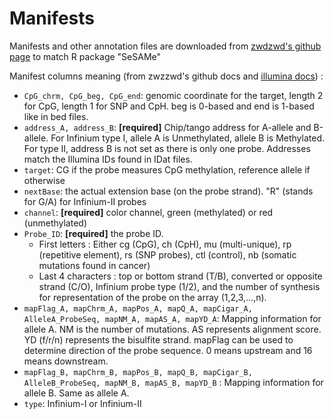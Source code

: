 # Manifests

Manifests and other annotation files are downloaded from [zwdzwd's github page](https://zwdzwd.github.io/InfiniumAnnotation) to match R package "SeSAMe"

Manifest columns meaning (from zwzzwd's github docs and [illumina docs](https://support.illumina.com.cn/downloads/infinium-methylationepic-v2-0-product-files.html)) :
- `CpG_chrm, CpG_beg, CpG_end`: genomic coordinate for the target, length 2 for CpG, length 1 for SNP and CpH. beg is 0-based and end is 1-based like in bed files.
- `address_A, address_B`: **[required]** Chip/tango address for A-allele and B-allele. For Infinium type I, allele A is Unmethylated, allele B is Methylated. For type II, address B is not set as there is only one probe. Addresses match the Illumina IDs found in IDat files.
- `target`: CG if the probe measures CpG methylation, reference allele if otherwise
- `nextBase`: the actual extension base (on the probe strand). "R" (stands for G/A) for Infinium-II probes
- `channel`: **[required]** color channel, green (methylated) or red (unmethylated)
- `Probe_ID`:  **[required]** the probe ID. 
  - First letters : Either cg (CpG), ch (CpH), mu (multi-unique), rp (repetitive element), rs (SNP probes), ctl (control), nb (somatic mutations found in cancer)
  - Last 4 characters : top or bottom strand (T/B), converted or opposite strand (C/O), Infinium probe type (1/2), and the number of synthesis for representation of the probe on the array (1,2,3,…,n).
- `mapFlag_A, mapChrm_A, mapPos_A, mapQ_A, mapCigar_A, AlleleA_ProbeSeq, mapNM_A, mapAS_A, mapYD_A`:
Mapping information for allele A. NM is the number of mutations. AS represents alignment score. YD (f/r/n) represents the bisulfite strand. mapFlag can be used to determine direction of the probe sequence. 0 means upstream and 16 means downstream.
- `mapFlag_B, mapChrm_B, mapPos_B, mapQ_B, mapCigar_B, AlleleB_ProbeSeq, mapNM_B, mapAS_B, mapYD_B` :
Mapping information for allele B. Same as allele A.
- `type`: Infinium-I or Infinium-II